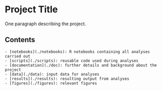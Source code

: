 # Project Title

One paragraph describing the project.


## Contents

    - [notebooks](./notebooks): R notebooks containing all analyses carried out
    - [scripts](./scripts): reusable code used during analyses
    - [documentation](./doc): further details and background about the project
    - [data](./data): input data for analyses
    - [results](./results): resulting output from analyses
    - [figures](./figures): relevant figures

